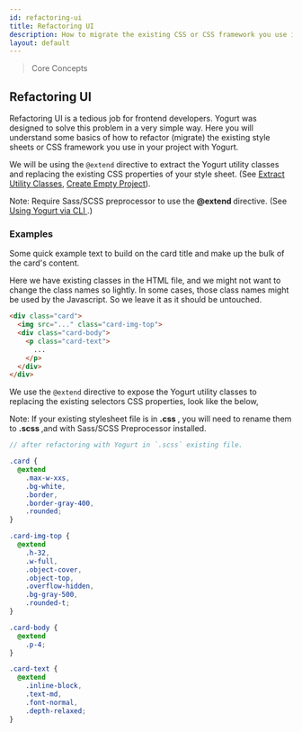 ```yaml
---
id: refactoring-ui
title: Refactoring UI
description: How to migrate the existing CSS or CSS framework you use in your project with Yogurt.
layout: default
---
```


> Core Concepts

## Refactoring UI

Refactoring UI is a tedious job for frontend developers. Yogurt was designed to solve this problem in a very simple way. Here you will understand some basics of how to refactor (migrate) the existing style sheets or CSS framework you use in your project with Yogurt.

We will be using the `@extend` directive to extract the Yogurt utility classes and replacing the existing CSS properties of your style sheet. (See [Extract Utility Classes](/extract-utility-classes/), [Create Empty Project](/create-empty-project/)).

<y class="my-4 mx-4 p-3 border-l-8 border-orange-600 text-sm text-orange-600 (dark)text-orange-500 bg-orange-200 (dark)bg-orange-900">
  <span class="pr-1 font-semibold">
    Note:
  </span>
  Require Sass/SCSS preprocessor to use the
  <strong>
    @extend
  </strong>
  directive. (See
  <a href="/installation/#using-yogurt-via-cli">
    Using Yogurt via CLI
  </a>.)
</y>

### Examples

<y class="my-4 mx-auto max-w-xxs">
  <y class="bg-white (dark)bg-gray-700 border border-gray-400 (dark)border-charcoal-100 rounded">
    <y class="w-full h-32 bg-gray-500 rounded-t-sm"></y>
    <y class="p-5 (dark)text-gray-400 text-md font-normal depth-wider">
      Some quick example text to build on the card title and make up the bulk of the card's content.
    </y>
  </y>
</y>

Here we have existing classes in the HTML file, and we might not want to change the class names so lightly. In some cases, those class names might be used by the Javascript. So we leave it as it should be untouched.

```html
<div class="card">
  <img src="..." class="card-img-top">
  <div class="card-body">
    <p class="card-text">
      ...
    </p>
  </div>
</div>
```

We use the `@extend` directive to expose the Yogurt utility classes to replacing the existing selectors CSS properties, look like the below,

<y class="my-4 mx-4 p-3 border-l-8 border-orange-600 text-sm text-orange-600 (dark)text-orange-500 bg-orange-200 (dark)bg-orange-900">
  <span class="pr-1 font-semibold">
    Note:
  </span>
  If your existing stylesheet file is in
  <strong>
  .css
  </strong>
  , you will need to rename them to
  <strong>
  .scss
  </strong>
  ,and with Sass/SCSS Preprocessor installed.
</y>

```scss
// after refactoring with Yogurt in `.scss` existing file.

.card {
  @extend
    .max-w-xxs,
    .bg-white,
    .border,
    .border-gray-400,
    .rounded;
}

.card-img-top {
  @extend
    .h-32,
    .w-full,
    .object-cover,
    .object-top,
    .overflow-hidden,
    .bg-gray-500,
    .rounded-t;
}

.card-body {
  @extend
    .p-4;
}

.card-text {
  @extend
    .inline-block,
    .text-md,
    .font-normal,
    .depth-relaxed;
}
```


